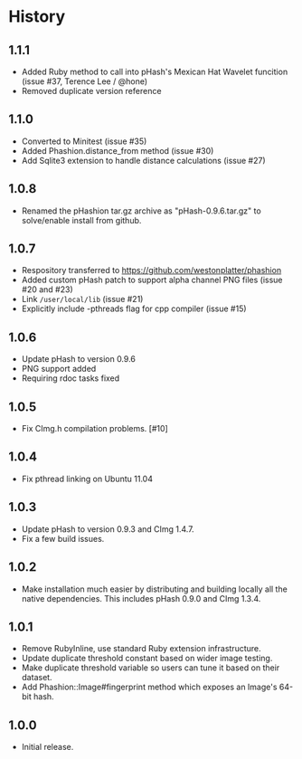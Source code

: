History
=======

1.1.1 
-----
* Added Ruby method to call into pHash's Mexican Hat Wavelet funcition (issue #37, Terence Lee / @hone)
* Removed duplicate version reference

1.1.0
-----
* Converted to Minitest (issue #35)
* Added Phashion.distance_from method (issue #30)
* Add Sqlite3 extension to handle distance calculations (issue #27)

1.0.8
------
* Renamed the pHashion tar.gz archive as "pHash-0.9.6.tar.gz" to solve/enable install from github.

1.0.7
------
* Respository transferred to https://github.com/westonplatter/phashion
* Added custom pHash patch to support alpha channel PNG files (issue #20 and #23)
* Link `/user/local/lib` (issue #21)
* Explicitly include -pthreads flag for cpp compiler (issue #15)

1.0.6
------

* Update pHash to version 0.9.6
* PNG support added
* Requiring rdoc tasks fixed
 
1.0.5
-------
* Fix CImg.h compilation problems. [#10]

1.0.4
-------
* Fix pthread linking on Ubuntu 11.04

1.0.3
-------
* Update pHash to version 0.9.3 and CImg 1.4.7.
* Fix a few build issues.

1.0.2
-------
* Make installation much easier by distributing and building locally all the native dependencies.
  This includes pHash 0.9.0 and CImg 1.3.4.

1.0.1
-------
* Remove RubyInline, use standard Ruby extension infrastructure.
* Update duplicate threshold constant based on wider image testing.
* Make duplicate threshold variable so users can tune it based on their dataset.
* Add Phashion::Image#fingerprint method which exposes an Image's 64-bit hash.


1.0.0
-------
* Initial release.
